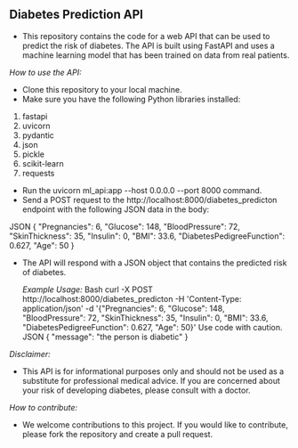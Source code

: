 ## Diabetes Prediction API
* This repository contains the code for a web API that can be used to predict the risk of diabetes. The API is built using FastAPI and uses a machine learning model that has been trained on data from real patients.

*How to use the API:* 
* Clone this repository to your local machine.
* Make sure you have the following Python libraries installed:
1. fastapi
2. uvicorn
3. pydantic
4. json
5. pickle
6. scikit-learn
7. requests
* Run the uvicorn ml_api:app --host 0.0.0.0 --port 8000 command.
* Send a POST request to the http://localhost:8000/diabetes_predicton endpoint with the following JSON data in the body:

JSON
{
  "Pregnancies": 6,
  "Glucose": 148,
  "BloodPressure": 72,
  "SkinThickness": 35,
  "Insulin": 0,
  "BMI": 33.6,
  "DiabetesPedigreeFunction": 0.627,
  "Age": 50
}

* The API will respond with a JSON object that contains the predicted risk of diabetes.

  *Example Usage:*
Bash
curl -X POST http://localhost:8000/diabetes_predicton -H 'Content-Type: application/json' -d '{"Pregnancies": 6, "Glucose": 148, "BloodPressure": 72, "SkinThickness": 35, "Insulin": 0, "BMI": 33.6, "DiabetesPedigreeFunction": 0.627, "Age": 50}'
Use code with caution.
JSON
{
  "message": "the person is diabetic"
}

*Disclaimer:*
* This API is for informational purposes only and should not be used as a substitute for professional medical advice. If you are concerned about your risk of developing diabetes, please consult with a doctor.

*How to contribute:*
* We welcome contributions to this project. If you would like to contribute, please fork the repository and create a pull request.
